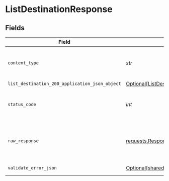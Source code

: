 # ListDestinationResponse


## Fields

| Field                                                                                                       | Type                                                                                                        | Required                                                                                                    | Description                                                                                                 |
| ----------------------------------------------------------------------------------------------------------- | ----------------------------------------------------------------------------------------------------------- | ----------------------------------------------------------------------------------------------------------- | ----------------------------------------------------------------------------------------------------------- |
| `content_type`                                                                                              | *str*                                                                                                       | :heavy_check_mark:                                                                                          | HTTP response content type for this operation                                                               |
| `list_destination_200_application_json_object`                                                              | [Optional[ListDestination200ApplicationJSON]](../../models/operations/listdestination200applicationjson.md) | :heavy_minus_sign:                                                                                          | Ok                                                                                                          |
| `status_code`                                                                                               | *int*                                                                                                       | :heavy_check_mark:                                                                                          | HTTP response status code for this operation                                                                |
| `raw_response`                                                                                              | [requests.Response](https://requests.readthedocs.io/en/latest/api/#requests.Response)                       | :heavy_minus_sign:                                                                                          | Raw HTTP response; suitable for custom response parsing                                                     |
| `validate_error_json`                                                                                       | [Optional[shared.ValidateErrorJSON]](../../models/shared/validateerrorjson.md)                              | :heavy_minus_sign:                                                                                          | Validation Failed                                                                                           |